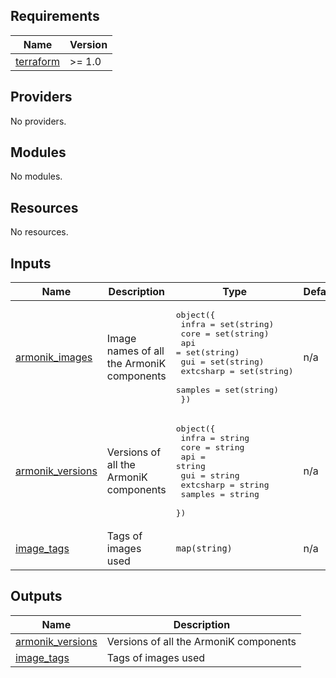 <!-- BEGIN_TF_DOCS -->
## Requirements

| Name | Version |
|------|---------|
| <a name="requirement_terraform"></a> [terraform](#requirement\_terraform) | >= 1.0 |

## Providers

No providers.

## Modules

No modules.

## Resources

No resources.

## Inputs

| Name | Description | Type | Default | Required |
|------|-------------|------|---------|:--------:|
| <a name="input_armonik_images"></a> [armonik\_images](#input\_armonik\_images) | Image names of all the ArmoniK components | <pre>object({<br>    infra     = set(string)<br>    core      = set(string)<br>    api       = set(string)<br>    gui       = set(string)<br>    extcsharp = set(string)<br>    samples   = set(string)<br>  })</pre> | n/a | yes |
| <a name="input_armonik_versions"></a> [armonik\_versions](#input\_armonik\_versions) | Versions of all the ArmoniK components | <pre>object({<br>    infra     = string<br>    core      = string<br>    api       = string<br>    gui       = string<br>    extcsharp = string<br>    samples   = string<br>  })</pre> | n/a | yes |
| <a name="input_image_tags"></a> [image\_tags](#input\_image\_tags) | Tags of images used | `map(string)` | n/a | yes |

## Outputs

| Name | Description |
|------|-------------|
| <a name="output_armonik_versions"></a> [armonik\_versions](#output\_armonik\_versions) | Versions of all the ArmoniK components |
| <a name="output_image_tags"></a> [image\_tags](#output\_image\_tags) | Tags of images used |
<!-- END_TF_DOCS -->
